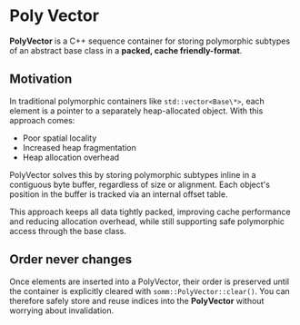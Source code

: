 # Poly Vector

**PolyVector** is a C++ sequence container for storing polymorphic subtypes of an abstract base class in a **packed, cache friendly-format**.

## Motivation

In traditional polymorphic containers like `std::vector<Base\*>`, each element is a pointer to a separately heap-allocated object. With this approach comes:

- Poor spatial locality
- Increased heap fragmentation
- Heap allocation overhead

PolyVector solves this by storing polymorphic subtypes inline in a contiguous byte buffer, regardless of size or alignment. Each object's position in the buffer is tracked via an internal offset table.

This approach keeps all data tightly packed, improving cache performance and reducing allocation overhead, while still supporting safe polymorphic access through the base class.

## Order never changes

Once elements are inserted into a PolyVector, their order is preserved until the container is explicitly cleared with `somm::PolyVector::clear()`. You can therefore safely store and reuse indices into the **PolyVector** without worrying about invalidation.
